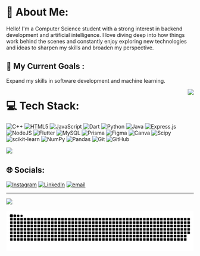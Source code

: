 # 💫 About Me:
Hello! I'm a Computer Science student with a strong interest in backend development and artificial intelligence. I love diving deep into how things work behind the scenes and constantly enjoy exploring new technologies and ideas to sharpen my skills and broaden my perspective.

## 🚀 My Current Goals :
Expand my skills in software development and machine learning.

<img align= "right" height="150" src="https://media0.giphy.com/media/v1.Y2lkPTc5MGI3NjExNjVkYzRoMHJ4amZvbWliZmtqMmRmM2s5dGY3N3BvNDFiNThpeTltZiZlcD12MV9pbnRlcm5hbF9naWZfYnlfaWQmY3Q9Zw/VbnUQpnihPSIgIXuZv/giphy.gif">

# 💻 Tech Stack:
![C++](https://img.shields.io/badge/c++-%2300599C.svg?style=for-the-badge&logo=c%2B%2B&logoColor=white) ![HTML5](https://img.shields.io/badge/html5-%23E34F26.svg?style=for-the-badge&logo=html5&logoColor=white) ![JavaScript](https://img.shields.io/badge/javascript-%23323330.svg?style=for-the-badge&logo=javascript&logoColor=%23F7DF1E) ![Dart](https://img.shields.io/badge/dart-%230175C2.svg?style=for-the-badge&logo=dart&logoColor=white) ![Python](https://img.shields.io/badge/python-3670A0?style=for-the-badge&logo=python&logoColor=ffdd54) ![Java](https://img.shields.io/badge/java-%23ED8B00.svg?style=for-the-badge&logo=openjdk&logoColor=white) ![Express.js](https://img.shields.io/badge/express.js-%23404d59.svg?style=for-the-badge&logo=express&logoColor=%2361DAFB) ![NodeJS](https://img.shields.io/badge/node.js-6DA55F?style=for-the-badge&logo=node.js&logoColor=white) ![Flutter](https://img.shields.io/badge/Flutter-%2302569B.svg?style=for-the-badge&logo=Flutter&logoColor=white) ![MySQL](https://img.shields.io/badge/mysql-4479A1.svg?style=for-the-badge&logo=mysql&logoColor=white) ![Prisma](https://img.shields.io/badge/Prisma-3982CE?style=for-the-badge&logo=Prisma&logoColor=white) ![Figma](https://img.shields.io/badge/figma-%23F24E1E.svg?style=for-the-badge&logo=figma&logoColor=white) ![Canva](https://img.shields.io/badge/Canva-%2300C4CC.svg?style=for-the-badge&logo=Canva&logoColor=white) ![Scipy](https://img.shields.io/badge/SciPy-%230C55A5.svg?style=for-the-badge&logo=scipy&logoColor=%white) ![scikit-learn](https://img.shields.io/badge/scikit--learn-%23F7931E.svg?style=for-the-badge&logo=scikit-learn&logoColor=white) ![NumPy](https://img.shields.io/badge/numpy-%23013243.svg?style=for-the-badge&logo=numpy&logoColor=white) ![Pandas](https://img.shields.io/badge/pandas-%23150458.svg?style=for-the-badge&logo=pandas&logoColor=white) ![Git](https://img.shields.io/badge/git-%23F05033.svg?style=for-the-badge&logo=git&logoColor=white) ![GitHub](https://img.shields.io/badge/github-%23121011.svg?style=for-the-badge&logo=github&logoColor=white)

![](https://github-readme-stats.vercel.app/api/top-langs/?username=Althaf747&theme=one_dark_pro&hide_border=false&include_all_commits=false&count_private=false&layout=compact)

## 🌐 Socials:
[![Instagram](https://img.shields.io/badge/Instagram-%23E4405F.svg?logo=Instagram&logoColor=white)](https://instagram.com/_althaf_) [![LinkedIn](https://img.shields.io/badge/LinkedIn-%230077B5.svg?logo=linkedin&logoColor=white)](https://linkedin.com/in/althaf-rizqullah) [![email](https://img.shields.io/badge/Email-D14836?logo=gmail&logoColor=white)](mailto:althaf8747@gmail.com) 



---
[![](https://visitcount.itsvg.in/api?id=Althaf747&icon=0&color=0)](https://visitcount.itsvg.in)

<picture>
  <source media="(prefers-color-scheme: dark)" srcset="https://raw.githubusercontent.com/Althaf747/Althaf747/output/github-snake-dark.svg" />
  <source media="(prefers-color-scheme: light)" srcset="https://raw.githubusercontent.com/Althaf747/Althaf747/output/github-snake.svg" />
  <img alt="github-snake" src="https://raw.githubusercontent.com/Althaf747/Althaf747/output/github-snake.svg" />
</picture>
<!-- Proudly created with GPRM ( https://gprm.itsvg.in ) -->
